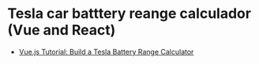 # Tesla car batttery reange calculador (Vue and React)

- [Vue.js Tutorial: Build a Tesla Battery Range Calculator](https://dzone.com/articles/build-a-tesla-battery-range-calculator-yourself-it)
